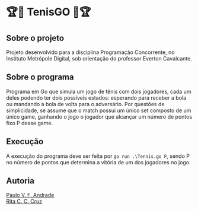 # :trophy::tennis: TenisGO :tennis::trophy:

## Sobre o projeto
Projeto desenvolvido para a disciplina Programação Concorrente, no Instituto Metrópole Digital, sob orientação do professor Everton Cavalcante.

## Sobre o programa
Programa em Go que simula um jogo de tênis com dois jogadores, cada um deles podendo ter dois possíveis estados: esperando para receber a bola ou mandando a bola de volta para o adversário. Por questões de simplicidade, se assume que o match possui um único set composto de um único game, ganhando o jogo o jogador que alcançar um número de pontos fixo P desse game.

## Execução
A execução do programa deve ser feita por
`go run .\Tennis.go P`,
sendo P no número de pontos que determina a vitória de um dos jogadores no jogo.

## Autoria
[Paulo V. F. Andrade](https://github.com/PauloFAndrade)<br>
[Rita C. C. Cruz](https://github.com/rcchcz)
